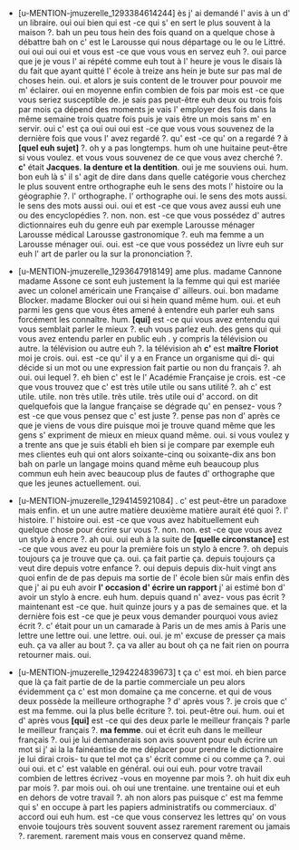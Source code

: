  * [u-MENTION-jmuzerelle_1293384614244]
	ès j' ai demandé l' avis à un d' un libraire.
	 oui oui bien qui est -ce qui s' en sert le plus souvent à la maison ?.
	 bah un peu tous hein des fois quand on a quelque chose à débattre bah on c' est le Larousse qui nous départage ou le ou le Littré.
	 oui oui oui oui et vous est -ce que vous vous en servez euh ?.
	 oui parce que je je vous l' ai répété comme euh tout à l' heure je vous le disais là du fait que ayant quitté l' école à treize ans hein je bute sur pas mal de choses hein.
	 oui.
	 et alors je suis content de le trouver pour pouvoir me m' éclairer.
	 oui en moyenne enfin combien de fois par mois est -ce que vous seriez susceptible de.
	 je sais pas peut-être euh deux ou trois fois par mois ça dépend des moments je vais l' employer des fois dans la même semaine trois quatre fois puis je vais être un mois sans m' en servir.
	 oui c' est ça oui oui oui est -ce que vous vous souvenez de la dernière fois que vous l' avez regardé ?.
	 qu' est -ce qu' on a regardé ? à **[quel euh sujet]** ?.
	 oh y a pas longtemps.
	 hum oh une huitaine peut-être si vous voulez.
	 et vous vous souvenez de ce que vous avez cherché ?.
	 **c'** était **Jacques**.
	 **la denture et la dentition**.
	 oui je me souviens oui.
	 hum.
	 bon euh là s' il s' agit de dire dans dans quelle catégorie vous cherchez le plus souvent entre orthographe euh le sens des mots l' histoire ou la géographie ?.
	 l' orthographe.
	 l' orthographe oui.
	 le sens des mots aussi.
	 le sens des mots aussi oui.
	 oui et est -ce que vous avez aussi euh une ou des encyclopédies ?.
	 non.
	 non.
	 est -ce que vous possédez d' autres dictionnaires euh du genre euh par exemple Larousse ménager Larousse médical Larousse gastronomique ?.
	 euh ma femme a un Larousse ménager oui.
	 oui.
	 est -ce que vous possédez un livre euh sur euh l' art de parler ou la sur la prononciation ?.
	
 * [u-MENTION-jmuzerelle_1293647918149]
	ame plus.
	 madame Cannone madame Assone ce sont euh justement la la femme qui qui est mariée avec un colonel américain une Française d' ailleurs.
	 oui.
	 bon madame Blocker.
	 madame Blocker oui oui si hein quand même hum.
	 oui.
	 et euh parmi les gens que vous êtes amené à entendre euh parler euh sans forcément les connaître.
	 hum.
	 **[qui]** est -ce qui vous avez entendu qui vous semblait parler le mieux ?.
	 euh vous parlez euh.
	 des gens qui qui vous avez entendu parler en public euh . y compris la télévision ou autre.
	 la télévision ou autre euh ?.
	 la télévision ah **c'** est **maître Floriot** moi je crois.
	 oui.
	 est -ce qu' il y a en France un organisme qui di- qui décide si un mot ou une expression fait partie ou non du français ?.
	 ah oui.
	 oui lequel ?.
	 eh bien c' est le l' Académie Française je crois.
	 est -ce que vous trouvez que c' est très utile utile ou sans utilité ?.
	 ah c' est utile.
	 utile.
	 non très utile.
	 très utile.
	 très utile oui d' accord.
	 on dit quelquefois que la langue française se dégrade qu' en pensez- vous ? est -ce que vous pensez que c' est juste ?.
	 pense pas non d' après ce que je viens de vous dire puisque moi je trouve quand même que les gens s' expriment de mieux en mieux quand même.
	 oui.
	 si vous voulez y a trente ans que je suis établi eh bien si je compare par exemple euh mes clientes euh qui ont alors soixante-cinq ou soixante-dix ans bon bah on parle un langage moins quand même euh beaucoup plus commun euh hein avec beaucoup plus de fautes d' orthographe que que les jeunes actuellement.
	 oui.
	
 * [u-MENTION-jmuzerelle_1294145921084]
	.
	 c' est peut-être un paradoxe mais enfin.
	 et un une autre matière deuxième matière aurait été quoi ?.
	 l' histoire.
	 l' histoire oui.
	 est -ce que vous avez habituellement euh quelque chose pour écrire sur vous ?.
	 non.
	 non.
	 est -ce que vous avez un stylo à encre ?.
	 ah oui.
	 oui euh à la suite de **[quelle circonstance]** est -ce que vous avez eu pour la première fois un stylo à encre ?.
	 oh depuis toujours ça je trouve que ça.
	 oui.
	 ça fait partie ça.
	 depuis toujours ça veut dire depuis votre enfance ?.
	 oui depuis depuis dix-huit vingt ans quoi enfin de de pas depuis ma sortie de l' école bien sûr mais enfin dès que j' ai pu euh avoir **l' occasion d' écrire un rapport** j' ai estimé bon d' avoir un stylo à encre.
	 euh hum.
	 depuis quand n' avez- vous pas écrit ? maintenant est -ce que.
	 huit quinze jours y a pas de semaines que.
	 et la dernière fois est -ce que je peux vous demander pourquoi vous aviez écrit ?.
	 c' était pour un un camarade à Paris un de mes amis à Paris une lettre une lettre oui.
	 une lettre.
	 oui.
	 oui.
	 je m' excuse de presser ça mais euh.
	 ça va aller au bout ?.
	 ça va aller au bout oh ça ne fait rien on pourra retourner mais.
	 oui.
	
 * [u-MENTION-jmuzerelle_1294224839673]
	t ça c' est moi.
	 eh bien parce que là ça fait partie de de la partie commerciale un peu alors évidemment ça c' est mon domaine ça me concerne.
	 et qui de vous deux possède la meilleure orthographe ? d' après vous ?.
	 je crois que c' est ma femme.
	 oui la plus belle écriture ?.
	 toi.
	 peut-être oui.
	 hum.
	 oui et d' après vous **[qui]** est -ce qui des deux parle le meilleur français ? parle le meilleur français ?.
	 **ma femme**.
	 oui et écrit euh dans le meilleur français ?.
	 oui je lui demanderais son avis souvent pour euh écrire un mot si j' ai la la fainéantise de me déplacer pour prendre le dictionnaire je lui dirai crois- tu que tel mot ça s' écrit comme ci ou comme ça ?.
	 oui oui oui.
	 et c' est valable en général.
	 oui oui euh.
	 pour votre travail combien de lettres écrivez -vous en moyenne par mois ?.
	 oh huit dix euh par mois ?.
	 par mois oui.
	 oh oui une trentaine.
	 une trentaine oui et euh en dehors de votre travail ?.
	 ah non alors pas puisque c' est ma femme qui s' en occupe à part les papiers administratifs ou commerciaux.
	 d' accord oui euh hum.
	 est -ce que vous conservez les lettres qu' on vous envoie toujours très souvent souvent assez rarement rarement ou jamais ?.
	 rarement.
	 rarement mais vous en conservez quand même.
	

